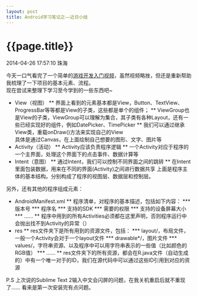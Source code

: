 ```yaml
---
layout: post
title: Android学习笔记之——近日小结
---
```


# {{page.title}}

<p class="meta">2014-04-26 17:57:10 珠海</p>

今天一口气看完了一个简单的[游戏开发入门视频](http://www.howzhi.com/course/7022/?ref=cbc "数独游戏开发")，虽然视频略挫，但还是重新帮助我梳理了一下项目的基本元素、流程。  
现在尝试来整理下学习至今学到的一些东西吧~  
* View（视图）
** 界面上看到的元素基本都是View，Button、TextView、ProgressBar等等都是View的子类，这些都是单个的组件；
** ViewGroup也是View的子类，ViewGroup可以理解为集合，其子类有各种Layout，还有一些已经实现好的组件，例如DatePicker、TimePicker
** 我们可以通过继承View类，重载onDraw()方法来实现自己的View  
具体是通过Canvas，在上面绘制自己想要的图形、文字、图片等
* Activity（活动）
** Activity应该负责程序逻辑
** 一个Activity对应于程序的一个主界面，处理这个界面下的点击事件、数据计算等
* Intent（意图）
** 通过Intent，我们可以控制不同界面之间的跳转
** 在Intent里面包装数据，用来在不同的界面(Activity)之间进行数据共享
上面是程序主体的基本结构。分别构成了程序的视图层、数据层和控制层。


另外，还有其他的程序组成元素：
* AndroidManifest.xml
** 程序清单，对程序的基本描述，包括如下内容：
*** 版本号
*** 程序名
*** 支持的SDK
*** 需要的权限
*** 支持的设备屏幕大小
*** ……
** 程序中用到的所有Activities必须都在这里声明，否则程序运行中会抛出找不到Activity的异常（）
* res
** res文件夹下是所有用到的资源文件，包括：
*** layout/，布局文件，一般一个Activity会对于一个layout文件
*** drawable*/，图片文件
*** values/，字符串资源、以及程序中可以用字符串表示的一些值（比如颜色的RGB值）
*** ……
** res文件夹下的所有资源，都会在R.java文件（自动生成的）中有一个唯一对于的ID，我们在源代码中可以通过这些ID引用到对应的资源




P.S  上次说的Sublime Text 2输入中文会闪屏的问题，在我关机重启后就不重现了…… 看来是第一次安装完有点问题。